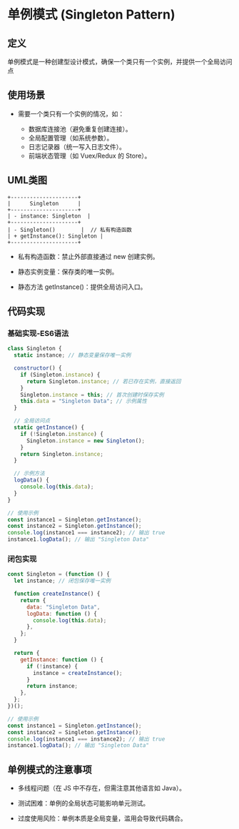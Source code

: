 # 单例模式 (Singleton Pattern)

## 定义
单例模式是一种创建型设计模式，确保一个类只有一个实例，并提供一个全局访问点

## 使用场景
- 需要一个类只有一个实例的情况，如：

    - 数据库连接池（避免重复创建连接）。
    - 全局配置管理（如系统参数）。
    - 日志记录器（统一写入日志文件）。
    - 前端状态管理（如 Vuex/Redux 的 Store）。

## UML类图
```mermaid
+---------------------+
|      Singleton      |
+---------------------+
| - instance: Singleton  |
+---------------------+
| - Singleton()        |  // 私有构造函数
| + getInstance(): Singleton |
+---------------------+
```

- 私有构造函数：禁止外部直接通过 new 创建实例。

- 静态实例变量：保存类的唯一实例。

- 静态方法 getInstance()：提供全局访问入口。

## 代码实现

### 基础实现-ES6语法
```js
class Singleton {
  static instance; // 静态变量保存唯一实例

  constructor() {
    if (Singleton.instance) {
      return Singleton.instance; // 若已存在实例，直接返回
    }
    Singleton.instance = this; // 首次创建时保存实例
    this.data = "Singleton Data"; // 示例属性
  }

  // 全局访问点
  static getInstance() {
    if (!Singleton.instance) {
      Singleton.instance = new Singleton();
    }
    return Singleton.instance;
  }

  // 示例方法
  logData() {
    console.log(this.data);
  }
}

// 使用示例
const instance1 = Singleton.getInstance();
const instance2 = Singleton.getInstance();
console.log(instance1 === instance2); // 输出 true
instance1.logData(); // 输出 "Singleton Data"
```

### 闭包实现
```js
const Singleton = (function () {
  let instance; // 闭包保存唯一实例

  function createInstance() {
    return {
      data: "Singleton Data",
      logData: function () {
        console.log(this.data);
      },
    };
  }

  return {
    getInstance: function () {
      if (!instance) {
        instance = createInstance();
      }
      return instance;
    },
  };
})();

// 使用示例
const instance1 = Singleton.getInstance();
const instance2 = Singleton.getInstance();
console.log(instance1 === instance2); // 输出 true
instance1.logData(); // 输出 "Singleton Data"
```

## 单例模式的注意事项
- 多线程问题（在 JS 中不存在，但需注意其他语言如 Java）。

- 测试困难：单例的全局状态可能影响单元测试。

- 过度使用风险：单例本质是全局变量，滥用会导致代码耦合。

